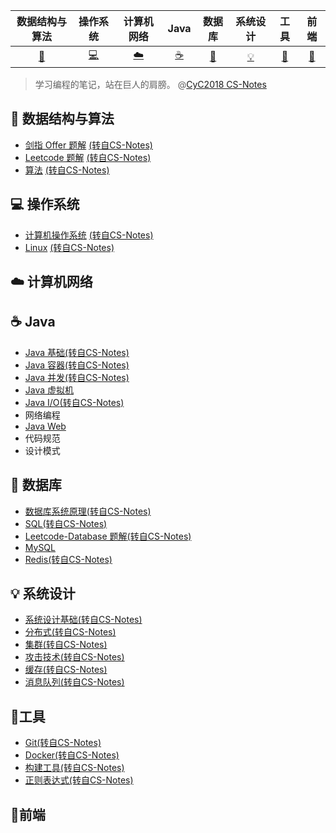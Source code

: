|           数据结构与算法           |  操作系统  | 计算机网络 |   Java   |    数据库     | 系统设计 |   工具   |   前端   |
| :--------------------------------: | :--------: | :--------: | :------: | :-----------: | :------: | :------: | :------: |
| [:rocket:](#rocket-数据结构与算法) | [:computer:](#computer-操作系统) |  [:cloud:](#cloud-计算机网络)   | [:coffee:](#coffee-Java) | [:floppy_disk:](#floppy_disk-数据库) |  [:bulb:](#bulb-系统设计)  | [:hammer:](#hammer-工具) | [:art:](#art-前端)​ |

>   学习编程的笔记，站在巨人的肩膀。 @[CyC2018 CS-Notes](https://github.com/CyC2018/CS-Notes)
>

## :rocket: ​数据结构与算法

- [剑指 Offer 题解](https://github.com/CyC2018/CS-Notes/blob/master/docs/notes/剑指%20offer%20题解.md)  [(转自CS-Notes)](https://github.com/CyC2018/CS-Notes)
- [Leetcode 题解](https://github.com/CyC2018/CS-Notes/blob/master/docs/notes/Leetcode%20题解.md)   [(转自CS-Notes)](https://github.com/CyC2018/CS-Notes)
- [算法](https://github.com/CyC2018/CS-Notes/blob/master/docs/notes/算法.md)  [(转自CS-Notes)](https://github.com/CyC2018/CS-Notes)

## :computer: 操作系统

- [计算机操作系统](https://github.com/CyC2018/CS-Notes/blob/master/docs/notes/计算机操作系统.md)  [(转自CS-Notes)](https://github.com/CyC2018/CS-Notes)
- [Linux](https://github.com/CyC2018/CS-Notes/blob/master/docs/notes/Linux.md)  [(转自CS-Notes)](https://github.com/CyC2018/CS-Notes)

## :cloud: 计算机网络 

## :coffee: Java

- [Java 基础](https://github.com/CyC2018/CS-Notes/blob/master/docs/notes/Java%20基础.md)[(转自CS-Notes)](https://github.com/CyC2018/CS-Notes)
- [Java 容器](https://github.com/CyC2018/CS-Notes/blob/master/docs/notes/Java%20容器.md)[(转自CS-Notes)](https://github.com/CyC2018/CS-Notes)
- [Java 并发](https://github.com/CyC2018/CS-Notes/blob/master/docs/notes/Java%20并发.md)[(转自CS-Notes)](https://github.com/CyC2018/CS-Notes)
- [Java 虚拟机](https://github.com/huangdaren1997/Note/tree/master/Java/4.Java%20%E8%99%9A%E6%8B%9F%E6%9C%BA)
- [Java I/O](https://github.com/CyC2018/CS-Notes/blob/master/docs/notes/Java%20IO.md)[(转自CS-Notes)](https://github.com/CyC2018/CS-Notes)
- 网络编程
- [Java Web](./Java/7.Java%20Web/readme.md)
- 代码规范
- 设计模式

## :floppy_disk: 数据库 

-   [数据库系统原理](https://github.com/CyC2018/CS-Notes/blob/master/docs/notes/数据库系统原理.md)[(转自CS-Notes)](https://github.com/CyC2018/CS-Notes)
-   [SQL](https://github.com/CyC2018/CS-Notes/blob/master/docs/notes/SQL.md)[(转自CS-Notes)](https://github.com/CyC2018/CS-Notes)
-   [Leetcode-Database 题解](https://github.com/CyC2018/CS-Notes/blob/master/docs/notes/Leetcode-Database%20题解.md)[(转自CS-Notes)](https://github.com/CyC2018/CS-Notes)
-   [MySQL](./数据库/MySQL/readme.md)
-   [Redis](https://github.com/CyC2018/CS-Notes/blob/master/docs/notes/Redis.md)[(转自CS-Notes)](https://github.com/CyC2018/CS-Notes)

## :bulb: 系统设计 

- [系统设计基础](https://github.com/CyC2018/CS-Notes/blob/master/docs/notes/系统设计基础.md)[(转自CS-Notes)](https://github.com/CyC2018/CS-Notes)
- [分布式](https://github.com/CyC2018/CS-Notes/blob/master/docs/notes/分布式.md)[(转自CS-Notes)](https://github.com/CyC2018/CS-Notes)
- [集群](https://github.com/CyC2018/CS-Notes/blob/master/docs/notes/集群.md)[(转自CS-Notes)](https://github.com/CyC2018/CS-Notes)
- [攻击技术](https://github.com/CyC2018/CS-Notes/blob/master/docs/notes/攻击技术.md)[(转自CS-Notes)](https://github.com/CyC2018/CS-Notes)
- [缓存](https://github.com/CyC2018/CS-Notes/blob/master/docs/notes/缓存.md)[(转自CS-Notes)](https://github.com/CyC2018/CS-Notes)
- [消息队列](https://github.com/CyC2018/CS-Notes/blob/master/docs/notes/消息队列.md)[(转自CS-Notes)](https://github.com/CyC2018/CS-Notes)

## :hammer: ​工具 

- [Git](https://github.com/CyC2018/CS-Notes/blob/master/docs/notes/Git.md)[(转自CS-Notes)](https://github.com/CyC2018/CS-Notes)
- [Docker](https://github.com/CyC2018/CS-Notes/blob/master/docs/notes/Docker.md)[(转自CS-Notes)](https://github.com/CyC2018/CS-Notes)
- [构建工具](https://github.com/CyC2018/CS-Notes/blob/master/docs/notes/构建工具.md)[(转自CS-Notes)](https://github.com/CyC2018/CS-Notes)
- [正则表达式](https://github.com/CyC2018/CS-Notes/blob/master/docs/notes/正则表达式.md)[(转自CS-Notes)](https://github.com/CyC2018/CS-Notes)

## :art:前端